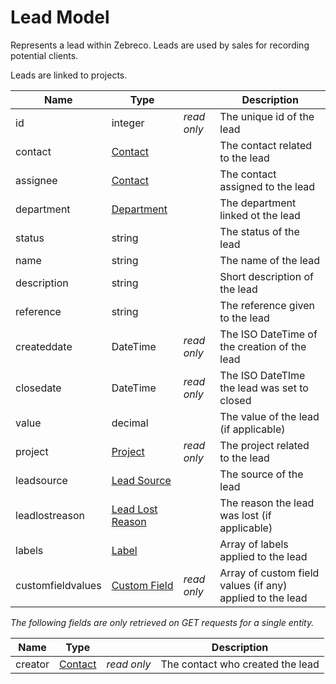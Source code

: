 # Lead Model

Represents a lead within Zebreco. Leads are used by sales for recording potential clients.

Leads are linked to projects.


| Name              | Type                                      |               | Description                                               |
|-------------------|-------------------------------------------|---------------|-----------------------------------------------------------|
| id                | integer                                   | _read only_   | The unique id of the lead                                 |
| contact           | [Contact](api-lead.md)                    |               | The contact related to the lead                           |
| assignee          | [Contact](api-lead.md)                    |               | The contact assigned to the lead                          |
| department        | [Department](api-department.md)           |               | The department linked ot the lead                         |
| status            | string                                    |               | The status of the lead                                    |
| name              | string                                    |               | The name of the lead                                      |
| description       | string                                    |               | Short description of the lead                             |
| reference         | string                                    |               | The reference given to the lead                           |
| createddate       | DateTime                                  | _read only_   | The ISO DateTime of the creation of the lead              |
| closedate         | DateTime                                  | _read only_   | The ISO DateTIme the lead was set to closed               |
| value             | decimal                                   |               | The value of the lead (if applicable)                     |
| project           | [Project](api-project.md)                 | _read only_   | The project related to the lead                           |
| leadsource        | [Lead Source](api-leadsource.md)          |               | The source of the lead                                    |
| leadlostreason    | [Lead Lost Reason](api-leadlostreason.md) |               | The reason the lead was lost (if applicable)              |
| labels            | [Label](api-label.md)                     |               | Array of labels applied to the lead                       |
| customfieldvalues | [Custom Field](api-customfield.md)        | _read only_   | Array of custom field values (if any) applied to the lead |

*The following fields are only retrieved on GET requests for a single entity.*

| Name      | Type                  |               | Description                       | 
|-----------|-----------------------|---------------|-----------------------------------|
| creator   | [Contact](api-lead.md)| _read only_   | The contact who created the lead  |